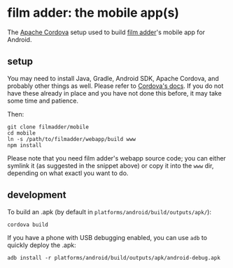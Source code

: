# film adder: the mobile app(s)

The [Apache Cordova][ac] setup used to build [film adder][fa]'s mobile app for
Android.


## setup

You may need to install Java, Gradle, Android SDK, Apache Cordova, and probably
other things as well. Please refer to [Cordova's docs][cd]. If you do not have
these already in place and you have not done this before, it may take some time
and patience.

Then:

```fish
git clone filmadder/mobile
cd mobile
ln -s /path/to/filmadder/webapp/build www
npm install
```

Please note that you need film adder's webapp source code; you can either
symlink it (as suggested in the snippet above) or copy it into the `www` dir,
depending on what exactl you want to do.


## development

To build an .apk (by default in `platforms/android/build/outputs/apk/`):

```fish
cordova build
```

If you have a phone with USB debugging enabled, you can use `adb` to quickly
deploy the .apk:

```fish
adb install -r platforms/android/build/outputs/apk/android-debug.apk
```

[ac]: https://cordova.apache.org/
[cd]: https://cordova.apache.org/docs/en/latest/guide/platforms/android/
[fa]: https://filmadder.com/
